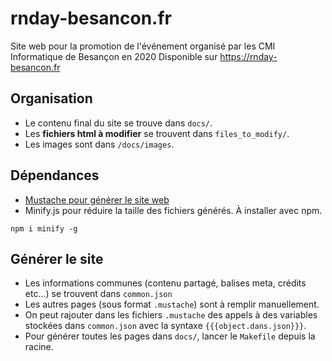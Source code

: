 # rnday-besancon.fr

Site web pour la promotion de l'événement organisé par les CMI Informatique de Besançon en 2020
Disponible sur https://rnday-besancon.fr

## Organisation
- Le contenu final du site se trouve dans `docs/`.
- Les **fichiers html à modifier** se trouvent dans `files_to_modify/`.
- Les images sont dans `/docs/images`.

## Dépendances
- [Mustache pour générer le site web](https://mustache.github.io/)
- Minify.js pour réduire la taille des fichiers générés. À installer avec npm.

```
npm i minify -g
```

## Générer le site
- Les informations communes (contenu partagé, balises meta, crédits etc...) se trouvent dans `common.json`
- Les autres pages (sous format `.mustache`) sont à remplir manuellement.
- On peut rajouter dans les fichiers `.mustache` des appels à des variables stockées dans `common.json` avec la syntaxe `{{{object.dans.json}}}`.
- Pour générer toutes les pages dans `docs/`, lancer le `Makefile` depuis la racine.
